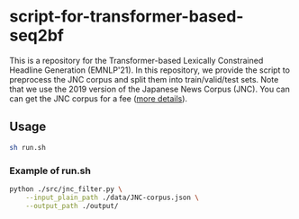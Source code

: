 # script-for-transformer-based-seq2bf

This is a repository for the Transformer-based Lexically Constrained Headline Generation (EMNLP'21). In this repository, we provide the script to preprocess the JNC corpus and split them into train/valid/test sets. Note that we use the 2019 version of the Japanese News Corpus (JNC). You can can get the JNC corpus for a fee ([more details](https://cl.asahi.com/api_data/jnc-jamul-en.html)).

## Usage
```bash
sh run.sh
```

### Example of run.sh
```bash
python ./src/jnc_filter.py \
    --input_plain_path ./data/JNC-corpus.json \
    --output_path ./output/
```
